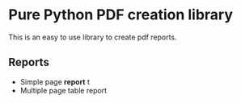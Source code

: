 Pure Python PDF creation library
================================
This is an easy to use library to create pdf reports.

Reports
-------
- Simple page **report** t
- Multiple page table report
